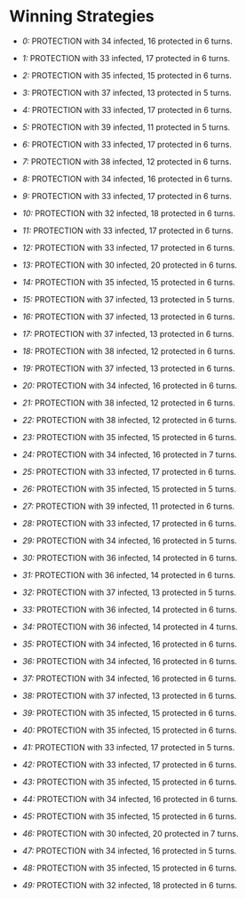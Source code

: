 # Winning Strategies

* _0:_ PROTECTION with 34 infected, 16 protected in 6 turns.


* _1:_ PROTECTION with 33 infected, 17 protected in 6 turns.


* _2:_ PROTECTION with 35 infected, 15 protected in 6 turns.


* _3:_ PROTECTION with 37 infected, 13 protected in 5 turns.


* _4:_ PROTECTION with 33 infected, 17 protected in 6 turns.


* _5:_ PROTECTION with 39 infected, 11 protected in 5 turns.


* _6:_ PROTECTION with 33 infected, 17 protected in 6 turns.


* _7:_ PROTECTION with 38 infected, 12 protected in 6 turns.


* _8:_ PROTECTION with 34 infected, 16 protected in 6 turns.


* _9:_ PROTECTION with 33 infected, 17 protected in 6 turns.


* _10:_ PROTECTION with 32 infected, 18 protected in 6 turns.


* _11:_ PROTECTION with 33 infected, 17 protected in 6 turns.


* _12:_ PROTECTION with 33 infected, 17 protected in 6 turns.


* _13:_ PROTECTION with 30 infected, 20 protected in 6 turns.


* _14:_ PROTECTION with 35 infected, 15 protected in 6 turns.


* _15:_ PROTECTION with 37 infected, 13 protected in 5 turns.


* _16:_ PROTECTION with 37 infected, 13 protected in 6 turns.


* _17:_ PROTECTION with 37 infected, 13 protected in 6 turns.


* _18:_ PROTECTION with 38 infected, 12 protected in 6 turns.


* _19:_ PROTECTION with 37 infected, 13 protected in 6 turns.


* _20:_ PROTECTION with 34 infected, 16 protected in 6 turns.


* _21:_ PROTECTION with 38 infected, 12 protected in 6 turns.


* _22:_ PROTECTION with 38 infected, 12 protected in 6 turns.


* _23:_ PROTECTION with 35 infected, 15 protected in 6 turns.


* _24:_ PROTECTION with 34 infected, 16 protected in 7 turns.


* _25:_ PROTECTION with 33 infected, 17 protected in 6 turns.


* _26:_ PROTECTION with 35 infected, 15 protected in 5 turns.


* _27:_ PROTECTION with 39 infected, 11 protected in 6 turns.


* _28:_ PROTECTION with 33 infected, 17 protected in 6 turns.


* _29:_ PROTECTION with 34 infected, 16 protected in 5 turns.


* _30:_ PROTECTION with 36 infected, 14 protected in 6 turns.


* _31:_ PROTECTION with 36 infected, 14 protected in 6 turns.


* _32:_ PROTECTION with 37 infected, 13 protected in 5 turns.


* _33:_ PROTECTION with 36 infected, 14 protected in 6 turns.


* _34:_ PROTECTION with 36 infected, 14 protected in 4 turns.


* _35:_ PROTECTION with 34 infected, 16 protected in 6 turns.


* _36:_ PROTECTION with 34 infected, 16 protected in 6 turns.


* _37:_ PROTECTION with 34 infected, 16 protected in 6 turns.


* _38:_ PROTECTION with 37 infected, 13 protected in 6 turns.


* _39:_ PROTECTION with 35 infected, 15 protected in 6 turns.


* _40:_ PROTECTION with 35 infected, 15 protected in 6 turns.


* _41:_ PROTECTION with 33 infected, 17 protected in 5 turns.


* _42:_ PROTECTION with 33 infected, 17 protected in 6 turns.


* _43:_ PROTECTION with 35 infected, 15 protected in 6 turns.


* _44:_ PROTECTION with 34 infected, 16 protected in 6 turns.


* _45:_ PROTECTION with 35 infected, 15 protected in 6 turns.


* _46:_ PROTECTION with 30 infected, 20 protected in 7 turns.


* _47:_ PROTECTION with 34 infected, 16 protected in 5 turns.


* _48:_ PROTECTION with 35 infected, 15 protected in 6 turns.


* _49:_ PROTECTION with 32 infected, 18 protected in 6 turns.


